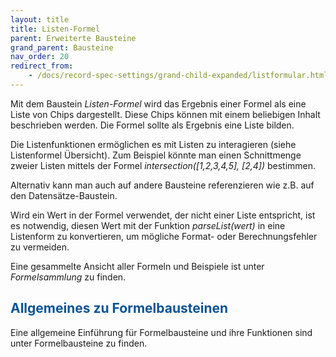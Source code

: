 ```yaml
---
layout: title
title: Listen-Formel
parent: Erweiterte Bausteine
grand_parent: Bausteine
nav_order: 20
redirect_from:
    - /docs/record-spec-settings/grand-child-expanded/listformular.html
---
```


Mit dem Baustein _Listen-Formel_ wird das Ergebnis einer Formel als eine Liste von Chips dargestellt. Diese Chips können mit einem beliebigen Inhalt beschrieben werden. Die Formel sollte als Ergebnis eine Liste bilden.

Die Listenfunktionen ermöglichen es mit Listen zu interagieren (siehe Listenformel Übersicht). Zum Beispiel könnte man einen Schnittmenge zweier Listen mittels der Formel _intersection([1,2,3,4,5], [2,4])_ bestimmen.

Alternativ kann man auch auf andere Bausteine referenzieren wie z.B. auf den Datensätze-Baustein.

Wird ein Wert in der Formel verwendet, der nicht einer Liste entspricht, ist es notwendig, diesen Wert mit der Funktion _parseList(wert)_ in eine Listenform zu konvertieren, um mögliche Format- oder Berechnungsfehler zu vermeiden.

Eine gesammelte Ansicht aller Formeln und Beispiele ist unter _Formelsammlung_ zu finden.

## <span style="color:#0b5394">Allgemeines zu Formelbausteinen</span>

Eine allgemeine Einführung für Formelbausteine und ihre Funktionen sind unter Formelbausteine zu finden.
